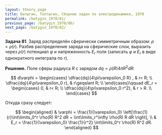 ```yaml
---
layout: theory_page
title: Батыгин, Топтыгин, Сборник задач по электродинамике, 1970
permalink: /batygin_1970/81/
previous_page: /batygin_1970/80/
next_page: /batygin_1970/82/
---
```


**Задача 81**. Заряд распределён сферически симметричным образом: $\rho = \rho(r)$. Разбив распределение заряда на сферические слои, выразить через $\rho(r)$ потенциал $\varphi$ и напряженность $E_r$ поля (записать $\varphi$ и $E_r$ в виде однократного интеграла по $r$).

**Решение.**  Поле сферы радиуса $R$ с зарядом $dq = \rho(R) 4\pi R^2 dR$:

$$
d\varphi = \begin{cases}
\dfrac{dq}{4\pi\varepsilon_0 R} , & r< R; \\
\dfrac{dq}{4\pi\varepsilon_0 r}, & r\geqslant R; \\
\end{cases}\qquad
dE_r = \begin{cases}
0, & r< R; \\
\dfrac{dq}{4\pi\varepsilon_0 r^2}, & r > R. \\
\end{cases}
$$

Откуда сразу следует:

$$
\begin{aligned}
& \varphi = \frac{1}{\varepsilon_0} \left[\frac{1}{r}\int\limits_0^r \rho(R) R^2 dR + \int\limits_r^\infty \rho(R) R dR \right], \\
& E_r = \frac{1}{\varepsilon_0} \frac{1}{r^2} \int\limits_0^r \rho(R) R^2 dR.
\end{aligned}
$$
